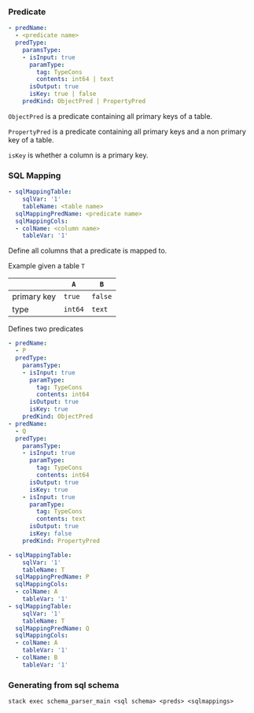 ### Predicate

```yaml
- predName:
  - <predicate name>
  predType:
    paramsType:
    - isInput: true
      paramType:
        tag: TypeCons
        contents: int64 | text
      isOutput: true
      isKey: true | false
    predKind: ObjectPred | PropertyPred
```

`ObjectPred` is a predicate containing all primary keys of a table.

`PropertyPred` is a predicate containing all primary keys and a non primary key of a table.

`isKey` is whether a column is a primary key.

### SQL Mapping

```yaml
- sqlMappingTable:
    sqlVar: '1'
    tableName: <table name>
  sqlMappingPredName: <predicate name>
  sqlMappingCols:
  - colName: <column name>
    tableVar: '1'
```

Define all columns that a predicate is mapped to.

Example given a table `T`

||   `A`  | `B` |
|---|---|---|
|primary key| `true` | `false` |
|type|  `int64` | `text` |

Defines two predicates


```yaml
- predName:
  - P
  predType:
    paramsType:
    - isInput: true
      paramType:
        tag: TypeCons
        contents: int64
      isOutput: true
      isKey: true
    predKind: ObjectPred
- predName:
  - Q
  predType:
    paramsType:
    - isInput: true
      paramType:
        tag: TypeCons
        contents: int64
      isOutput: true
      isKey: true
    - isInput: true
      paramType:
        tag: TypeCons
        contents: text
      isOutput: true
      isKey: false
    predKind: PropertyPred
```

```yaml
- sqlMappingTable:
    sqlVar: '1'
    tableName: T
  sqlMappingPredName: P
  sqlMappingCols:
  - colName: A
    tableVar: '1'
- sqlMappingTable:
    sqlVar: '1'
    tableName: T
  sqlMappingPredName: Q
  sqlMappingCols:
  - colName: A
    tableVar: '1'
  - colName: B
    tableVar: '1'
```
### Generating from sql schema

```
stack exec schema_parser_main <sql schema> <preds> <sqlmappings>
```
